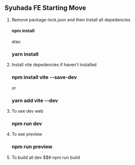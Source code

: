 ## Syuhada FE Starting Move
1. Remove package-lock.json and then Install all depedencies
   #### npm install
   atau
   ### yarn install
2. Install vite depedencies if haven't installed
   ### npm install vite --save-dev
   or
   ### yarn add vite --dev
3. To see dev web
   ### npm run dev
4. To see preview
   ### npm run preview
5. To build all dev
   $$# npm run build
